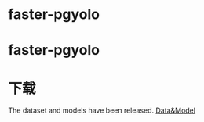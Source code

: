 # faster-pgyolo
# faster-pgyolo
# 下载
The dataset and models have been released.
[Data&Model]( https://pan.baidu.com/s/1qhYJRb5mjvoP3HmhhTjw9w?pwd=vs12 )

